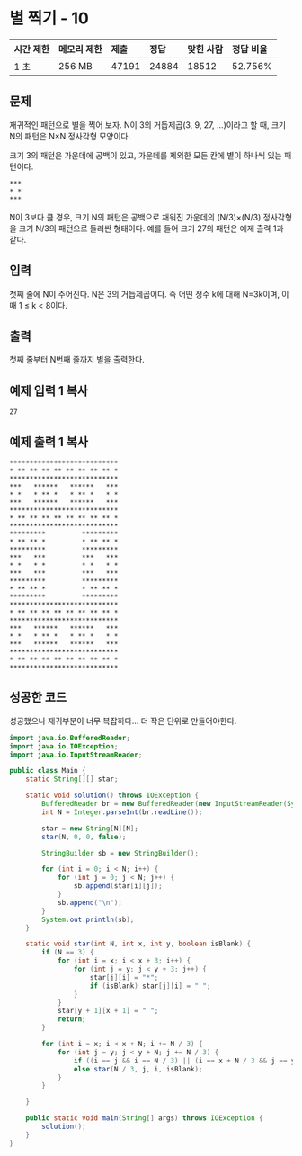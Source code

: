 # 별 찍기 - 10

| 시간 제한 | 메모리 제한 | 제출  | 정답  | 맞힌 사람 | 정답 비율 |
| :-------- | :---------- | :---- | :---- | :-------- | :-------- |
| 1 초      | 256 MB      | 47191 | 24884 | 18512     | 52.756%   |

## 문제

재귀적인 패턴으로 별을 찍어 보자. N이 3의 거듭제곱(3, 9, 27, ...)이라고 할 때, 크기 N의 패턴은 N×N 정사각형 모양이다.

크기 3의 패턴은 가운데에 공백이 있고, 가운데를 제외한 모든 칸에 별이 하나씩 있는 패턴이다.

```
***
* *
***
```

N이 3보다 클 경우, 크기 N의 패턴은 공백으로 채워진 가운데의 (N/3)×(N/3) 정사각형을 크기 N/3의 패턴으로 둘러싼 형태이다. 예를 들어 크기 27의 패턴은 예제 출력 1과 같다.

## 입력

첫째 줄에 N이 주어진다. N은 3의 거듭제곱이다. 즉 어떤 정수 k에 대해 N=3k이며, 이때 1 ≤ k < 8이다.

## 출력

첫째 줄부터 N번째 줄까지 별을 출력한다.

## 예제 입력 1 복사

```
27
```

## 예제 출력 1 복사

```
***************************
* ** ** ** ** ** ** ** ** *
***************************
***   ******   ******   ***
* *   * ** *   * ** *   * *
***   ******   ******   ***
***************************
* ** ** ** ** ** ** ** ** *
***************************
*********         *********
* ** ** *         * ** ** *
*********         *********
***   ***         ***   ***
* *   * *         * *   * *
***   ***         ***   ***
*********         *********
* ** ** *         * ** ** *
*********         *********
***************************
* ** ** ** ** ** ** ** ** *
***************************
***   ******   ******   ***
* *   * ** *   * ** *   * *
***   ******   ******   ***
***************************
* ** ** ** ** ** ** ** ** *
***************************
```



## 성공한 코드

성공했으나 재귀부분이 너무 복잡하다... 더 작은 단위로 만들어야한다.

~~~java
import java.io.BufferedReader;
import java.io.IOException;
import java.io.InputStreamReader;

public class Main {
    static String[][] star;

    static void solution() throws IOException {
        BufferedReader br = new BufferedReader(new InputStreamReader(System.in));
        int N = Integer.parseInt(br.readLine());

        star = new String[N][N];
        star(N, 0, 0, false);

        StringBuilder sb = new StringBuilder();

        for (int i = 0; i < N; i++) {
            for (int j = 0; j < N; j++) {
                sb.append(star[i][j]);
            }
            sb.append("\n");
        }
        System.out.println(sb);
    }

    static void star(int N, int x, int y, boolean isBlank) {
        if (N == 3) {
            for (int i = x; i < x + 3; i++) {
                for (int j = y; j < y + 3; j++) {
                    star[j][i] = "*";
                    if (isBlank) star[j][i] = " ";
                }
            }
            star[y + 1][x + 1] = " ";
            return;
        }

        for (int i = x; i < x + N; i += N / 3) {
            for (int j = y; j < y + N; j += N / 3) {
                if ((i == j && i == N / 3) || (i == x + N / 3 && j == y + N / 3)) star(N / 3, j, i, true);
                else star(N / 3, j, i, isBlank);
            }
        }

    }

    public static void main(String[] args) throws IOException {
        solution();
    }
}
~~~

